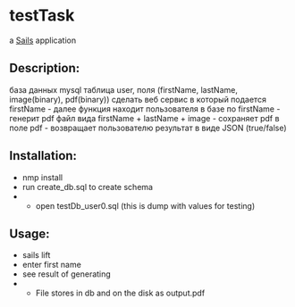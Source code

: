 # testTask

a [Sails](http://sailsjs.org) application
## Description:

база данных mysql таблица user, поля (firstName, lastName, image(binary), pdf(binary))
сделать веб сервис в который подается firstName - далее функция находит пользователя
в базе по firstName - генерит pdf файл вида firstName + lastName + image -
сохраняет pdf в поле pdf - возвращает пользователю результат   в виде JSON (true/false)

## Installation:

* nmp install
* run create_db.sql to create schema
* * open testDb_user0.sql (this is dump with values for testing)

## Usage:

* sails lift
* enter first name
* see result of generating
* * File stores in db and on the disk as output.pdf

